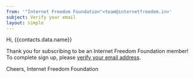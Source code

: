 ```yaml
---
from: '"Internet Freedom Foundation"<team@internetfreedom.in>'
subject: Verify your email
layout: simple
---
```

Hi, {{contacts.data.name}}

Thank you for subscribing to be an Internet Freedom Foundation member! To complete sign up, please [verify your email address]({{urls.verify}}).

Cheers,
Internet Freedom Foundation
